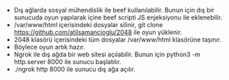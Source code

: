 - Dış ağlarda sosyal mühendislik ile beef kullanılabilir. Bunun için dış bir sunucuda oyun yapılarak içine beef scripti JS enjeksiyonu ile eklenebilir.
- /var/www/html içerisindeki dosyalar silinir, git clone https://github.com/atilsamancioglu/2048 ile oyun yüklenir.
- 2048 klasörü içerisindeki tüm dosyalar /var/www/html klasörüne taşınır.
- Böylece oyun artık hazır.
- Ngrok ile dış ağda bir web sitesi açılabilir. Bunun için python3 -m http.server 8000 ile sunucu başlatılır.
- ./ngrok http 8000 ile sunucu dış ağa açılır.